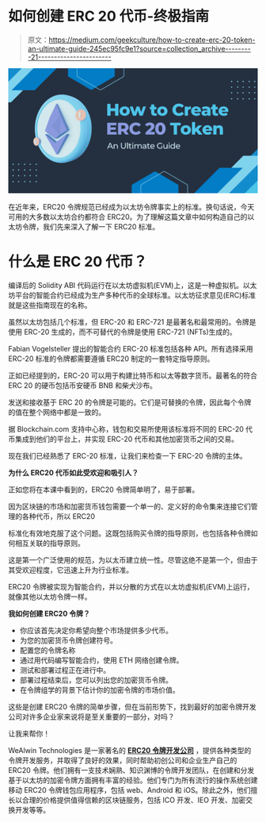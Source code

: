# 如何创建 ERC 20 代币-终极指南

> 原文：<https://medium.com/geekculture/how-to-create-erc-20-token-an-ultimate-guide-245ec95fc9e1?source=collection_archive---------21----------------------->

![](img/e9cee207a2afc9c5dba92327bc3740c5.png)

在近年来，ERC20 令牌规范已经成为以太坊令牌事实上的标准。换句话说，今天可用的大多数以太坊合约都符合 ERC20。为了理解这篇文章中如何构造自己的以太坊令牌，我们先来深入了解一下 ERC20 标准。

# 什么是 ERC 20 代币？

编译后的 Solidity ABI 代码运行在以太坊虚拟机(EVM)上，这是一种虚拟机。以太坊平台的智能合约已经成为生产多种代币的全球标准。以太坊征求意见(ERC)标准就是这些指南现在的名称。

虽然以太坊包括几个标准，但 ERC-20 和 ERC-721 是最著名和最常用的。令牌是使用 ERC-20 生成的，而不可替代的令牌是使用 ERC-721 (NFTs)生成的。

Fabian Vogelsteller 提出的智能合约 ERC-20 标准包括各种 API。所有选择采用 ERC-20 标准的令牌都需要遵循 ERC20 制定的一套特定指导原则。

正如已经提到的，ERC-20 可以用于构建比特币和以太等数字货币。最著名的符合 ERC 20 的硬币包括币安硬币 BNB 和柴犬沙布。

发送和接收基于 ERC 20 的令牌是可能的。它们是可替换的令牌，因此每个令牌的值在整个网络中都是一致的。

据 Blockchain.com 支持中心称，钱包和交易所使用该标准将不同的 ERC-20 代币集成到他们的平台上，并实现 ERC-20 代币和其他加密货币之间的交易。

现在我们已经熟悉了 ERC-20 标准，让我们来检查一下 ERC-20 令牌的主体。

**为什么 ERC20 代币如此受欢迎和吸引人？**

正如您将在本课中看到的，ERC20 令牌简单明了，易于部署。

因为区块链的市场和加密货币钱包需要一个单一的、定义好的命令集来连接它们管理的各种代币，所以 ERC20

标准化有效地克服了这个问题。这既包括购买令牌的指导原则，也包括各种令牌如何相互关联的指导原则。

这是第一个广泛使用的规范，为以太币建立统一性。尽管这绝不是第一个，但由于其受欢迎程度，它迅速上升为行业标准。

ERC20 令牌被实现为智能合约，并以分散的方式在以太坊虚拟机(EVM)上运行，就像其他以太坊令牌一样。

**我如何创建 ERC20 令牌？**

*   你应该首先决定你希望向整个市场提供多少代币。
*   为您的加密货币令牌创建符号。
*   配置您的令牌名称
*   通过用代码编写智能合约，使用 ETH 网络创建令牌。
*   测试和部署过程正在进行中。
*   部署过程结束后，您可以列出您的加密货币令牌。
*   在令牌组学的背景下估计你的加密令牌的市场价值。

这些是创建 ERC20 令牌的简单步骤，但在当前形势下，找到最好的加密令牌开发公司对许多企业家来说将是至关重要的一部分，对吗？

让我来帮你！

WeAlwin Technologies 是一家著名的 [**ERC20 令牌开发公司**](https://www.alwin.io/erc20-token-development-company) ，提供各种类型的令牌开发服务，并取得了良好的效果，同时帮助初创公司和企业生产自己的 ERC20 令牌。他们拥有一支技术娴熟、知识渊博的令牌开发团队，在创建和分发基于以太坊的加密令牌方面拥有丰富的经验。他们专门为所有流行的操作系统创建移动 ERC20 令牌钱包应用程序，包括 web、Android 和 iOS。除此之外，他们擅长以合理的价格提供值得信赖的区块链服务，包括 ICO 开发、IEO 开发、加密交换开发等等。